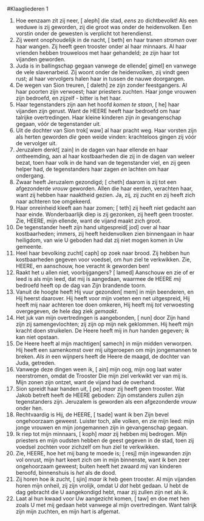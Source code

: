 #Klaagliederen 1
1. Hoe eenzaam zit zij neer, [ aleph] die stad, *eens* zo dichtbevolkt! Als een weduwe is zij geworden, zij die groot was onder de heidenvolken. Een vorstin onder de gewesten is verplicht tot herendienst. 
2. Zij weent onophoudelijk in de nacht, [ beth] en haar tranen *stromen* over haar wangen. Zij heeft geen trooster onder al haar minnaars. Al haar vrienden hebben trouweloos met haar gehandeld; ze zijn haar tot vijanden geworden. 
3. Juda is in ballingschap gegaan vanwege de ellende[ gimel] en vanwege de vele slavenarbeid. Zíj woont onder de heidenvolken, zij vindt geen rust; al haar vervolgers halen haar in tussen de nauwe doorgangen. 
4. De wegen van Sion treuren, [ daleth] ze zijn zonder feestgangers. Al haar poorten zijn verwoest; haar priesters zuchten. Haar jonge vrouwen zijn bedroefd, en zijzelf - bitter is het haar. 
5. Haar tegenstanders zijn aan het hoofd *komen te staan*, [ he] haar vijanden zijn gerust. Want de HEERE heeft haar bedroefd om haar talrijke overtredingen. Haar kleine kinderen zijn *in* gevangenschap gegaan, vóór de tegenstander uit. 
6. Uit de dochter van Sion trok[ waw] al haar pracht weg. Haar vorsten zijn als herten geworden *die* geen weide vinden: krachteloos gingen zij vóór de vervolger uit. 
7. Jeruzalem denkt[ zain] in de dagen van haar ellende en haar ontheemding, aan al haar kostbaarheden die zij in de dagen van weleer bezat, toen haar volk in de hand van de tegenstander viel, en zij geen helper had, de tegenstanders haar zagen *en* lachten om haar ondergang. 
8. Zwaar heeft Jeruzalem gezondigd; [ cheth] daarom is zij tot een afgezonderde *vrouw* geworden. Allen die haar eerden, verachten haar, want zij hebben haar naaktheid gezien. Ja, zij, zij zucht en zij heeft zich naar achteren toe omgekeerd. 
9. Haar onreinheid kleeft aan haar zomen; [ teth] zij heeft niet gedacht aan haar einde. Wonderbaarlijk diep is zij gezonken, zij heeft geen trooster. Zie, HEERE, mijn ellende, want de vijand maakt zich groot. 
10. De tegenstander heeft zijn hand uitgespreid[ jod] over al haar kostbaarheden; immers, zij heeft heidenvolken zien binnengaan in haar heiligdom, van wie U geboden had dat zij niet mogen komen in Uw gemeente. 
11. Heel haar bevolking zucht[ caph] op zoek naar brood. Zij hebben hun kostbaarheden gegeven voor voedsel, om *hun* ziel te verkwikken. Zie, HEERE, en aanschouw, hoe veracht ik geworden ben! 
12. Raakt het u allen niet, voorbijgangers? [ lamed] Aanschouw en zie of er leed is als mijn leed, dat mij is aangedaan, waarmee de HEERE *mij* bedroefd heeft op de dag van Zijn brandende toorn. 
13. Vanuit de hoogte heeft Hij vuur gezonden[ mem] in mijn beenderen, en Hij heerst daarover. Hij heeft voor mijn voeten een net uitgespreid, Hij heeft mij naar achteren toe doen omkeren, Hij heeft mij *tot* verwoesting overgegeven, de hele dag ziek *gemaakt*. 
14. Het juk van mijn overtredingen is aangebonden, [ nun] door Zijn hand zijn zij samengevlochten; zij zijn op mijn nek geklommen. Hij heeft mijn kracht doen struikelen. De Heere heeft mij in *hun* handen gegeven; ik kan niet opstaan. 
15. De Heere heeft al mijn machtigen[ samech] in mijn midden verworpen. Hij heeft een samenkomst over mij uitgeroepen om mijn jongemannen te breken. *Als in* een wijnpers heeft de Heere de maagd, de dochter van Juda, getreden. 
16. Vanwege deze dingen ween ik, [ ain] mijn oog, mijn oog laat water neerstromen, omdat de Trooster Die mijn ziel verkwikt ver van mij is. Mijn zonen zijn ontzet, want de vijand had de overhand. 
17. Sion spreidt haar handen uit, [ pe] *maar* zij heeft geen trooster. Wat Jakob betreft heeft de HEERE geboden: Zijn omstanders zullen zijn tegenstanders zijn. Jeruzalem is geworden als een afgezonderde *vrouw* onder hen. 
18. Rechtvaardig is Hij, de HEERE, [ tsade] want ik ben Zijn bevel ongehoorzaam geweest. Luister toch, alle volken, en zie mijn leed: mijn jonge vrouwen en mijn jongemannen zijn in gevangenschap gegaan. 
19. Ik riep tot mijn minnaars, [ koph] *maar* zíj hebben mij bedrogen. Mijn priesters en mijn oudsten hebben de geest gegeven in de stad, toen zij voedsel zochten voor zichzelf om hun ziel te verkwikken. 
20. Zie, HEERE, hoe het mij bang te moede is; [ resj] mijn ingewanden zijn vol onrust, mijn hart keert zich om in mijn binnenste, want ik ben zeer ongehoorzaam geweest; buiten heeft het zwaard *mij* van kinderen beroofd, binnenshuis is *het* als de dood. 
21. Zij horen hoe ik zucht, [ sjin] *maar* ik heb geen trooster. Al mijn vijanden horen mijn onheil, zij zijn vrolijk, omdat U *dat* hebt gedaan. U hebt de dag gebracht die U aangekondigd hebt, maar zij zullen zijn net als ik. 
22. Laat al hun kwaad voor Uw aangezicht komen, [ taw] en doe met hen zoals U met mij gedaan hebt vanwege al mijn overtredingen. Want talrijk zijn mijn zuchten, en mijn hart is afgemat.

